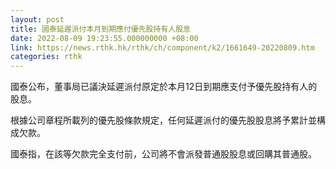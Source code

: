 ```yaml
---
layout: post
title: 國泰延遲派付本月到期應付優先股持有人股息
date: 2022-08-09 19:23:55.000000000 +08:00
link: https://news.rthk.hk/rthk/ch/component/k2/1661649-20220809.htm
categories: rthk
---
```


國泰公布，董事局已議決延遲派付原定於本月12日到期應支付予優先股持有人的股息。

根據公司章程所載列的優先股條款規定，任何延遲派付的優先股股息將予累計並構成欠款。

國泰指，在該等欠款完全支付前，公司將不會派發普通股股息或回購其普通股。
